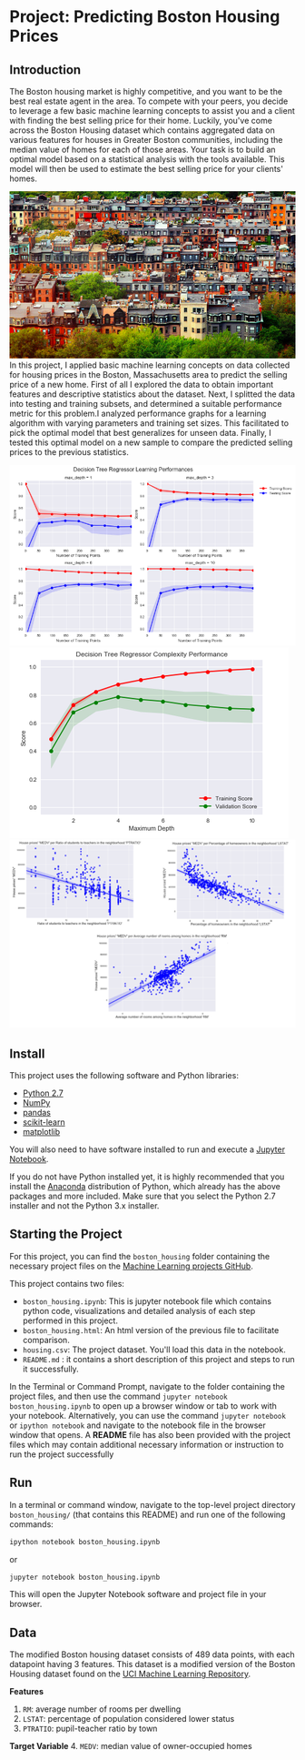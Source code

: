 [//]: # (Image References)
[image1]: ./Description-Images/Houses.png "image1"
[image2]: ./Description-Images/learning-curves.PNG "image2"
[image3]: ./Description-Images/complexity-curve.PNG "image3"
[image4]: ./Description-Images/Capture.PNG "image4"

# Project: Predicting Boston Housing Prices

## Introduction

The Boston housing market is highly competitive, and you want to be the best real estate agent in the area. To compete with your peers, you decide to leverage a few basic machine learning concepts to assist you and a client with finding the best selling price for their home. Luckily, you\'ve come across the Boston Housing dataset which contains aggregated data on various features for houses in Greater Boston communities, including the median value of homes for each of those areas. Your task is to build an optimal model based on a statistical analysis with the tools available. This model will then be used to estimate the best selling price for your clients\' homes.

![image1]
In this project, I applied basic machine learning concepts on data collected for housing prices in the Boston, Massachusetts area to predict the selling price of a new home. First of all I explored the data to obtain important features and descriptive statistics about the dataset. Next,  I splitted the data into testing and training subsets, and determined a suitable performance metric for this problem.I analyzed performance graphs for a learning algorithm with varying parameters and training set sizes. This facilitated to pick the optimal model that best generalizes for unseen data. Finally, I tested this optimal model on a new sample to compare the predicted selling prices to the previous statistics.

![image2] 
![image3] 
![image4] 

## Install

This project uses the following software and Python libraries:

- [Python 2.7](https://www.python.org/download/releases/2.7/)
- [NumPy](http://www.numpy.org/)
- [pandas](http://pandas.pydata.org/)
- [scikit-learn](http://scikit-learn.org/stable/)
- [matplotlib](http://matplotlib.org/) 

You will also need to have software installed to run and execute a [Jupyter Notebook](http://ipython.org/notebook.html).

If you do not have Python installed yet, it is highly recommended that you install the [Anaconda](http://continuum.io/downloads) distribution of Python, which already has the above packages and more included. Make sure that you select the Python 2.7 installer and not the Python 3.x installer.

## Starting the Project

For this project, you can find the `boston_housing` folder containing the necessary project files on the [Machine Learning projects GitHub](https://github.com/anass337/). 

This project contains two files:

- `boston_housing.ipynb`: This is jupyter notebook file which contains python code, visualizations and detailed analysis of each step performed in this project. 
- `boston_housing.html`: An html version of the previous file to facilitate comparison.
- `housing.csv`: The project dataset. You'll load this data in the notebook.
- `README.md` : it contains a short description of this project and steps to run it successfully.

In the Terminal or Command Prompt, navigate to the folder containing the project files, and then use the command `jupyter notebook boston_housing.ipynb` to open up a browser window or tab to work with your notebook. Alternatively, you can use the command `jupyter notebook` or `ipython notebook` and navigate to the notebook file in the browser window that opens. A **README** file has also been provided with the project files which may contain additional necessary information or instruction to run the project successfully

## Run

In a terminal or command window, navigate to the top-level project directory `boston_housing/` (that contains this README) and run one of the following commands:

```bash
ipython notebook boston_housing.ipynb
```  
or
```bash
jupyter notebook boston_housing.ipynb
```

This will open the Jupyter Notebook software and project file in your browser.

## Data

The modified Boston housing dataset consists of 489 data points, with each datapoint having 3 features. This dataset is a modified version of the Boston Housing dataset found on the [UCI Machine Learning Repository](https://archive.ics.uci.edu/ml/datasets/Housing).

**Features**
1.  `RM`: average number of rooms per dwelling
2. `LSTAT`: percentage of population considered lower status
3. `PTRATIO`: pupil-teacher ratio by town

**Target Variable**
4. `MEDV`: median value of owner-occupied homes
